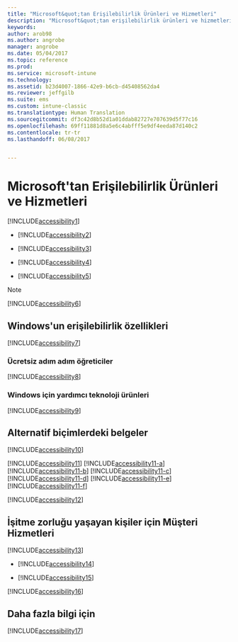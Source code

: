 ```yaml
---
title: "Microsoft&quot;tan Erişilebilirlik Ürünleri ve Hizmetleri"
description: "Microsoft&quot;tan erişilebilirlik ürünleri ve hizmetleri hakkında ayrıntılar."
keywords: 
author: arob98
ms.author: angrobe
manager: angrobe
ms.date: 05/04/2017
ms.topic: reference
ms.prod: 
ms.service: microsoft-intune
ms.technology: 
ms.assetid: b23d4007-1866-42e9-b6cb-d45408562da4
ms.reviewer: jeffgilb
ms.suite: ems
ms.custom: intune-classic
ms.translationtype: Human Translation
ms.sourcegitcommit: df3c42d8b52d1a01ddab82727e707639d5f77c16
ms.openlocfilehash: 69ff11881d8a5e6c4abfff5e9df4eeda87d140c2
ms.contentlocale: tr-tr
ms.lasthandoff: 06/08/2017


---
```


# <a name="accessibility-products-and-services-from-microsoft"></a>Microsoft'tan Erişilebilirlik Ürünleri ve Hizmetleri
[!INCLUDE[accessibility1](./includes/accessibility1_md.md)]

-   [!INCLUDE[accessibility2](./includes/accessibility2_md.md)]

-   [!INCLUDE[accessibility3](./includes/accessibility3_md.md)]

-   [!INCLUDE[accessibility4](./includes/accessibility4_md.md)]

-   [!INCLUDE[accessibility5](./includes/accessibility5_md.md)]

> [!NOTE]
> [!INCLUDE[accessibility6](./includes/accessibility6_md.md)]

## <a name="accessibility-features-of-windows"></a>Windows'un erişilebilirlik özellikleri
[!INCLUDE[accessibility7](./includes/accessibility7_md.md)]

### <a name="free-step-by-step-tutorials"></a>Ücretsiz adım adım öğreticiler
[!INCLUDE[accessibility8](./includes/accessibility8_md.md)]

### <a name="assistive-technology-products-for-windows"></a>Windows için yardımcı teknoloji ürünleri
[!INCLUDE[accessibility9](./includes/accessibility9_md.md)]

## <a name="documentation-in-alternative-formats"></a>Alternatif biçimlerdeki belgeler
[!INCLUDE[accessibility10](./includes/accessibility10_md.md)]

[!INCLUDE[accessibility11](./includes/accessibility11_md.md)]
[!INCLUDE[accessibility11-a](./includes/accessibility11-a_md.md)]
[!INCLUDE[accessibility11-b](./includes/accessibility11-b_md.md)]
[!INCLUDE[accessibility11-c](./includes/accessibility11-c_md.md)]
[!INCLUDE[accessibility11-d](./includes/accessibility11-d_md.md)]
[!INCLUDE[accessibility11-e](./includes/accessibility11-e_md.md)]
[!INCLUDE[accessibility11-f](./includes/accessibility11-f_md.md)]

[!INCLUDE[accessibility12](./includes/accessibility12_md.md)]

## <a name="customer-service-for-people-with-hearing-impairments"></a>İşitme zorluğu yaşayan kişiler için Müşteri Hizmetleri
[!INCLUDE[accessibility13](./includes/accessibility13_md.md)]

-   [!INCLUDE[accessibility14](./includes/accessibility14_md.md)]

-   [!INCLUDE[accessibility15](./includes/accessibility15_md.md)]

[!INCLUDE[accessibility16](./includes/accessibility16_md.md)]

## <a name="for-more-information"></a>Daha fazla bilgi için
[!INCLUDE[accessibility17](./includes/accessibility17_md.md)]

